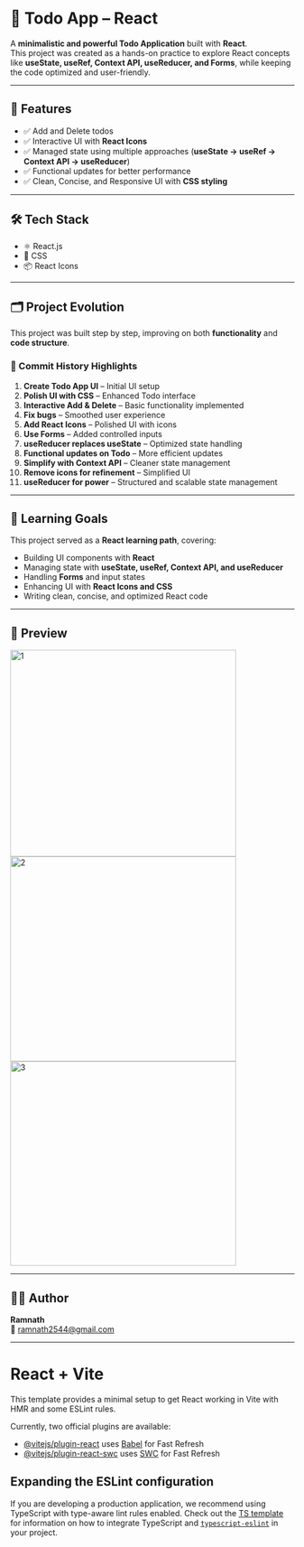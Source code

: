 # 📝 Todo App – React  

A **minimalistic and powerful Todo Application** built with **React**.  
This project was created as a hands-on practice to explore React concepts like **useState, useRef, Context API, useReducer, and Forms**, while keeping the code optimized and user-friendly.  

---  

## 🚀 Features  

- ✅ Add and Delete todos  
- ✅ Interactive UI with **React Icons**  
- ✅ Managed state using multiple approaches (**useState → useRef → Context API → useReducer**)  
- ✅ Functional updates for better performance  
- ✅ Clean, Concise, and Responsive UI with **CSS styling**  

---  

## 🛠️ Tech Stack  

- ⚛️ React.js  
- 🎨 CSS  
- 📦 React Icons  

---  

## 🗂️ Project Evolution  

This project was built step by step, improving on both **functionality** and **code structure**.  

### 📌 Commit History Highlights  

1. **Create Todo App UI** – Initial UI setup  
2. **Polish UI with CSS** – Enhanced Todo interface   
3. **Interactive Add & Delete** – Basic functionality implemented   
4. **Fix bugs** – Smoothed user experience   
5. **Add React Icons** – Polished UI with icons   
6. **Use Forms** – Added controlled inputs 
7. **useReducer replaces useState** – Optimized state handling   
8. **Functional updates on Todo** – More efficient updates   
9. **Simplify with Context API** – Cleaner state management  
10. **Remove icons for refinement** – Simplified UI 
11. **useReducer for power** – Structured and scalable state management  

---  

## 🎯 Learning Goals  

This project served as a **React learning path**, covering:  

- Building UI components with **React**  
- Managing state with **useState, useRef, Context API, and useReducer**  
- Handling **Forms** and input states  
- Enhancing UI with **React Icons and CSS**  
- Writing clean, concise, and optimized React code  

---  

## 📸 Preview  

<img width="400" height="366" alt="1" src="https://github.com/user-attachments/assets/aa9578e5-c554-4cec-b414-0fbb197483b4" />
<img width="400" height="363" alt="2" src="https://github.com/user-attachments/assets/feb7edcf-eafa-4c08-99df-17faab261ada" />
<img width="400" height="362" alt="3" src="https://github.com/user-attachments/assets/f229d1eb-2bd2-46ce-8aa4-43a0fbf563e0" />

---   

## 👨‍💻 Author  

**Ramnath**  
📧 [ramnath2544@gmail.com](mailto:ramnath2544@gmail.com)  

---

# React + Vite

This template provides a minimal setup to get React working in Vite with HMR and some ESLint rules.

Currently, two official plugins are available:

- [@vitejs/plugin-react](https://github.com/vitejs/vite-plugin-react/blob/main/packages/plugin-react) uses [Babel](https://babeljs.io/) for Fast Refresh
- [@vitejs/plugin-react-swc](https://github.com/vitejs/vite-plugin-react/blob/main/packages/plugin-react-swc) uses [SWC](https://swc.rs/) for Fast Refresh

## Expanding the ESLint configuration

If you are developing a production application, we recommend using TypeScript with type-aware lint rules enabled. Check out the [TS template](https://github.com/vitejs/vite/tree/main/packages/create-vite/template-react-ts) for information on how to integrate TypeScript and [`typescript-eslint`](https://typescript-eslint.io) in your project.

